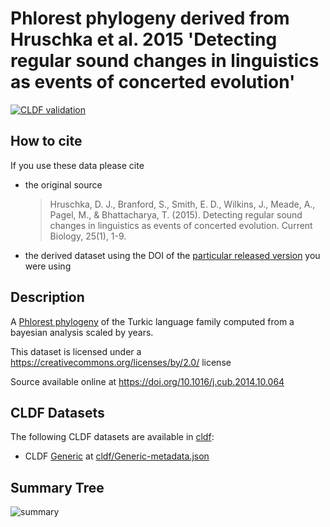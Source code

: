 # Phlorest phylogeny derived from Hruschka et al. 2015 'Detecting regular sound changes in linguistics as events of concerted evolution'

[![CLDF validation](https://github.com/phlorest/hruschka_et_al2015/workflows/CLDF-validation/badge.svg)](https://github.com/phlorest/hruschka_et_al2015/actions?query=workflow%3ACLDF-validation)

## How to cite

If you use these data please cite
- the original source
  > Hruschka, D. J., Branford, S., Smith, E. D., Wilkins, J., Meade, A., Pagel, M., & Bhattacharya, T. (2015). Detecting regular sound changes in linguistics as events of concerted evolution. Current Biology, 25(1), 1-9.
- the derived dataset using the DOI of the [particular released version](../../releases/) you were using

## Description

A [Phlorest phylogeny](https://github.com/phlorest) of the Turkic language family computed from a bayesian analysis scaled by years.


This dataset is licensed under a https://creativecommons.org/licenses/by/2.0/ license

Source available online at https://doi.org/10.1016/j.cub.2014.10.064


## CLDF Datasets

The following CLDF datasets are available in [cldf](cldf):

- CLDF [Generic](https://github.com/cldf/cldf/tree/master/modules/Generic) at [cldf/Generic-metadata.json](cldf/Generic-metadata.json)

## Summary Tree

![summary](https://raw.githubusercontent.com/phlorest/hruschka_et_al2015/main/summary_tree.svg)